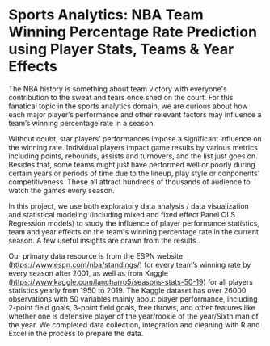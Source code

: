 # Sports Analytics: NBA Team Winning Percentage Rate Prediction using Player Stats, Teams & Year Effects

The NBA history is something about team victory with everyone's contribution to the sweat and tears once shed on the court. For this fanatical topic in the sports analytics domain, we are curious about how each major player’s performance and other relevant factors may influence a team’s winning percentage rate in a season. 

Without doubt, star players’ performances impose a significant influence on the winning rate. Individual players impact game results by various metrics including points, rebounds, assists and turnovers, and the list just goes on. Besides that, some teams might just have performed well or poorly during certain years or periods of time due to the lineup, play style or conponents' competitiveness. These all attract hundreds of thousands of audience to watch the games every season.

In this project, we use both exploratory data analysis / data visualization and statistical modeling (including mixed and fixed effect Panel OLS Regression models) to study the influence of player performance statistics, team and year effects on the team's winning percentage rate in the current season. A few useful insights are drawn from the results.

Our primary data resource is from the ESPN website (https://www.espn.com/nba/standings/) for every team’s winning rate by every season after 2001, as well as from Kaggle (https://www.kaggle.com/lancharro5/seasons-stats-50-19) for all players statistics yearly from 1950 to 2019. The Kaggle dataset has over 26000 observations with 50 variables mainly about player performance, including 2-point field goals, 3-point field goals, free throws, and other features like whether one is defensive player of the year/rookie of the year/Sixth man of the year. We completed data collection, integration and cleaning with R and Excel in the process to prepare the data.





